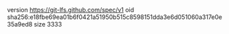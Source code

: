 version https://git-lfs.github.com/spec/v1
oid sha256:e18fbe69ea01b6f0421a51950b515c8598151dda3e6d051060a317e0e35a9ed8
size 3333

